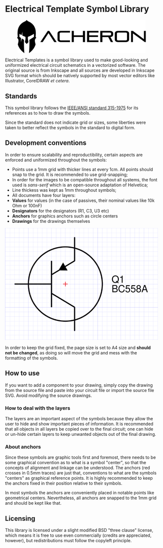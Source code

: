 # Electrical Template Symbol Library

<figure>                                                                                                                                                                                                                                                                                                                                                                              
  <img src="https://raw.githubusercontent.com/Gondolindrim/file_hosting/main/acheron_graphics/acheron_long.svg" width="600" align="middle"/>
</figure>

Electrical Templates is a symbol library used to make good-looking and uniformized electrical circuit schematics in a vectorized software. The original source is from Inkscape and all sources are developed in Inkscape SVG format which should be natively supported by most vector editors like Illustrator, CorelDRAW *et cetera*.

## Standards

This symbol library follows the [IEEE/ANSI standard 315-1975](https://standards.ieee.org/standard/315-1975.html) for its references as to how to draw the symbols.

Since the standard does not indicate grid or sizes, some liberties were taken to better reflect the symbols in the standard to digital form.

## Development conventions

In order to ensure scalability and reproductibility, certain aspects are enforced and uniformized throughout the symbols:

- Points use a 1mm grid with thicker lines at every 1cm. All points should snap to the grid. It is recommended to use grid-snapping;
- In order for the images to be compatible throughout all systems, the font used is *sans-serif* which is an open-source adaptation of Helvetica;
- Line thickess was kept as 1mm throughout symbols;
- All documents have four layers:
 - **Values** for values (in the case of passives, their nominal values like 10k Ohm or 100nF)
 - **Designators** for the designators (R1, C3, U3 etc)
 - **Anchors** for graphics anchors such as circle centers
 - **Drawings** for the drawings themselves

![example pnp](./readme/bjt_example.png)

In order to keep the grid fixed, the page size is set to A4 size and **should not be changed**, as doing so will move the grid and mess with the formatting of the symbols.

## How to use

If you want to add a component to your drawing, simply copy the drawing from the source file and paste into your circuit file or import the source file SVG. Avoid modifying the source drawings.

### How to deal with the layers

The layers are an important aspect of the symbols because they allow the user to hide and show important pieces of information. It is recommended that all objects in all layers be copied over to the final circuit; one can hide or un-hide certain layers to keep unwanted objects out of the final drawing.

### About anchors

Since these symbols are graphic tools first and foremost, there needs to be some graphical convention as to what is a symbol "center", so that the concepts of alignment and linkage can be understood. The anchors (red crosses in 0.5mm traces) are just that, conventions to what are the symbols "centers" as graphical reference points. It is highly recommended to keep the anchors fixed in their position relative to their symbols.

In most symbols the anchors are conveniently placed in notable points like geometrical centers. Nevertheless, all anchors are snapped to the 1mm grid and should be kept like that.

## Licensing

This library is licensed under a slight modified BSD "three clause" license, which means it is free to use even commercially (credits are appreciated, however), but redistributions must follow the copyleft principle.
